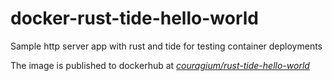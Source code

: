 # docker-rust-tide-hello-world
Sample http server app with rust and tide for testing container deployments

The image is published to dockerhub at [*couragium/rust-tide-hello-world*](https://hub.docker.com/r/couragium/rust-tide-hello-world)
